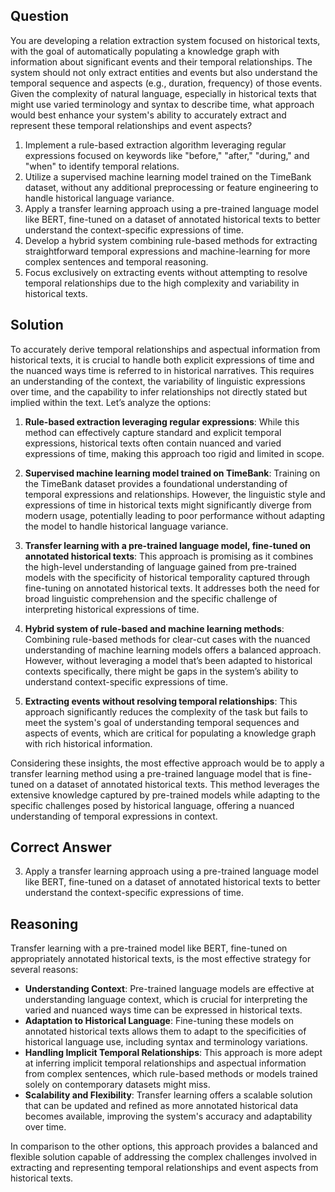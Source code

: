 ## Question
You are developing a relation extraction system focused on historical texts, with the goal of automatically populating a knowledge graph with information about significant events and their temporal relationships. The system should not only extract entities and events but also understand the temporal sequence and aspects (e.g., duration, frequency) of those events. Given the complexity of natural language, especially in historical texts that might use varied terminology and syntax to describe time, what approach would best enhance your system's ability to accurately extract and represent these temporal relationships and event aspects? 

1. Implement a rule-based extraction algorithm leveraging regular expressions focused on keywords like "before," "after," "during," and "when" to identify temporal relations.
2. Utilize a supervised machine learning model trained on the TimeBank dataset, without any additional preprocessing or feature engineering to handle historical language variance.
3. Apply a transfer learning approach using a pre-trained language model like BERT, fine-tuned on a dataset of annotated historical texts to better understand the context-specific expressions of time.
4. Develop a hybrid system combining rule-based methods for extracting straightforward temporal expressions and machine-learning for more complex sentences and temporal reasoning.
5. Focus exclusively on extracting events without attempting to resolve temporal relationships due to the high complexity and variability in historical texts.

## Solution

To accurately derive temporal relationships and aspectual information from historical texts, it is crucial to handle both explicit expressions of time and the nuanced ways time is referred to in historical narratives. This requires an understanding of the context, the variability of linguistic expressions over time, and the capability to infer relationships not directly stated but implied within the text. Let’s analyze the options:

1. **Rule-based extraction leveraging regular expressions**: While this method can effectively capture standard and explicit temporal expressions, historical texts often contain nuanced and varied expressions of time, making this approach too rigid and limited in scope.

2. **Supervised machine learning model trained on TimeBank**: Training on the TimeBank dataset provides a foundational understanding of temporal expressions and relationships. However, the linguistic style and expressions of time in historical texts might significantly diverge from modern usage, potentially leading to poor performance without adapting the model to handle historical language variance.

3. **Transfer learning with a pre-trained language model, fine-tuned on annotated historical texts**: This approach is promising as it combines the high-level understanding of language gained from pre-trained models with the specificity of historical temporality captured through fine-tuning on annotated historical texts. It addresses both the need for broad linguistic comprehension and the specific challenge of interpreting historical expressions of time.

4. **Hybrid system of rule-based and machine learning methods**: Combining rule-based methods for clear-cut cases with the nuanced understanding of machine learning models offers a balanced approach. However, without leveraging a model that’s been adapted to historical contexts specifically, there might be gaps in the system’s ability to understand context-specific expressions of time.

5. **Extracting events without resolving temporal relationships**: This approach significantly reduces the complexity of the task but fails to meet the system's goal of understanding temporal sequences and aspects of events, which are critical for populating a knowledge graph with rich historical information.

Considering these insights, the most effective approach would be to apply a transfer learning method using a pre-trained language model that is fine-tuned on a dataset of annotated historical texts. This method leverages the extensive knowledge captured by pre-trained models while adapting to the specific challenges posed by historical language, offering a nuanced understanding of temporal expressions in context.

## Correct Answer

3. Apply a transfer learning approach using a pre-trained language model like BERT, fine-tuned on a dataset of annotated historical texts to better understand the context-specific expressions of time.

## Reasoning

Transfer learning with a pre-trained model like BERT, fine-tuned on appropriately annotated historical texts, is the most effective strategy for several reasons:

- **Understanding Context**: Pre-trained language models are effective at understanding language context, which is crucial for interpreting the varied and nuanced ways time can be expressed in historical texts.
- **Adaptation to Historical Language**: Fine-tuning these models on annotated historical texts allows them to adapt to the specificities of historical language use, including syntax and terminology variations.
- **Handling Implicit Temporal Relationships**: This approach is more adept at inferring implicit temporal relationships and aspectual information from complex sentences, which rule-based methods or models trained solely on contemporary datasets might miss.
- **Scalability and Flexibility**: Transfer learning offers a scalable solution that can be updated and refined as more annotated historical data becomes available, improving the system's accuracy and adaptability over time.

In comparison to the other options, this approach provides a balanced and flexible solution capable of addressing the complex challenges involved in extracting and representing temporal relationships and event aspects from historical texts.